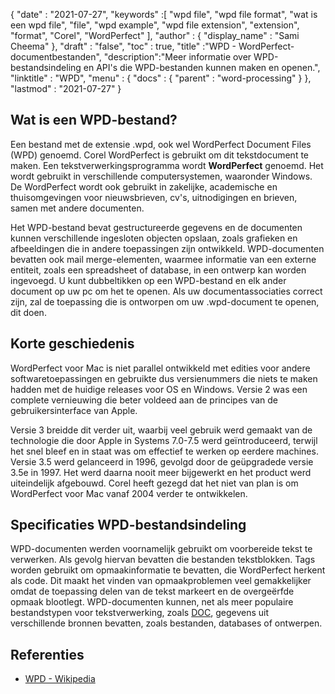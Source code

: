 {
  "date" : "2021-07-27",
  "keywords" :[ "wpd file", "wpd file format", "wat is een wpd file", "file", "wpd example", "wpd file extension", "extension", "format", "Corel", "WordPerfect" ],
  "author" : {
    "display_name" : "Sami Cheema"
},
  "draft" : "false",
  "toc" : true,
  "title" :"WPD - WordPerfect-documentbestanden",
  "description":"Meer informatie over WPD-bestandsindeling en API's die WPD-bestanden kunnen maken en openen.",
  "linktitle" : "WPD",
  "menu" : {
    "docs" : {
      "parent" : "word-processing"
}
},
  "lastmod" : "2021-07-27"
}

## Wat is een WPD-bestand?

Een bestand met de extensie .wpd, ook wel WordPerfect Document Files (WPD) genoemd. Corel WordPerfect is gebruikt om dit tekstdocument te maken. Een tekstverwerkingsprogramma wordt **WordPerfect** genoemd. Het wordt gebruikt in verschillende computersystemen, waaronder Windows. De WordPerfect wordt ook gebruikt in zakelijke, academische en thuisomgevingen voor nieuwsbrieven, cv's, uitnodigingen en brieven, samen met andere documenten.

Het WPD-bestand bevat gestructureerde gegevens en de documenten kunnen verschillende ingesloten objecten opslaan, zoals grafieken en afbeeldingen die in andere toepassingen zijn ontwikkeld. WPD-documenten bevatten ook mail merge-elementen, waarmee informatie van een externe entiteit, zoals een spreadsheet of database, in een ontwerp kan worden ingevoegd. U kunt dubbeltikken op een WPD-bestand en elk ander document op uw pc om het te openen. Als uw documentassociaties correct zijn, zal de toepassing die is ontworpen om uw .wpd-document te openen, dit doen.


## Korte geschiedenis ##

WordPerfect voor Mac is niet parallel ontwikkeld met edities voor andere softwaretoepassingen en gebruikte dus versienummers die niets te maken hadden met de huidige releases voor OS en Windows. Versie 2 was een complete vernieuwing die beter voldeed aan de principes van de gebruikersinterface van Apple.

Versie 3 breidde dit verder uit, waarbij veel gebruik werd gemaakt van de technologie die door Apple in Systems 7.0-7.5 werd geïntroduceerd, terwijl het snel bleef en in staat was om effectief te werken op eerdere machines. Versie 3.5 werd gelanceerd in 1996, gevolgd door de geüpgradede versie 3.5e in 1997. Het werd daarna nooit meer bijgewerkt en het product werd uiteindelijk afgebouwd. Corel heeft gezegd dat het niet van plan is om WordPerfect voor Mac vanaf 2004 verder te ontwikkelen.

## Specificaties WPD-bestandsindeling ##

WPD-documenten werden voornamelijk gebruikt om voorbereide tekst te verwerken. Als gevolg hiervan bevatten die bestanden tekstblokken. Tags worden gebruikt om opmaakinformatie te bevatten, die WordPerfect herkent als code. Dit maakt het vinden van opmaakproblemen veel gemakkelijker omdat de toepassing delen van de tekst markeert en de overgeërfde opmaak blootlegt. WPD-documenten kunnen, net als meer populaire bestandstypen voor tekstverwerking, zoals [DOC](/nl/word-processing/doc/), gegevens uit verschillende bronnen bevatten, zoals bestanden, databases of ontwerpen.
## Referenties ##

* [WPD - Wikipedia](https://en.wikipedia.org/wiki/WordPerfect)

